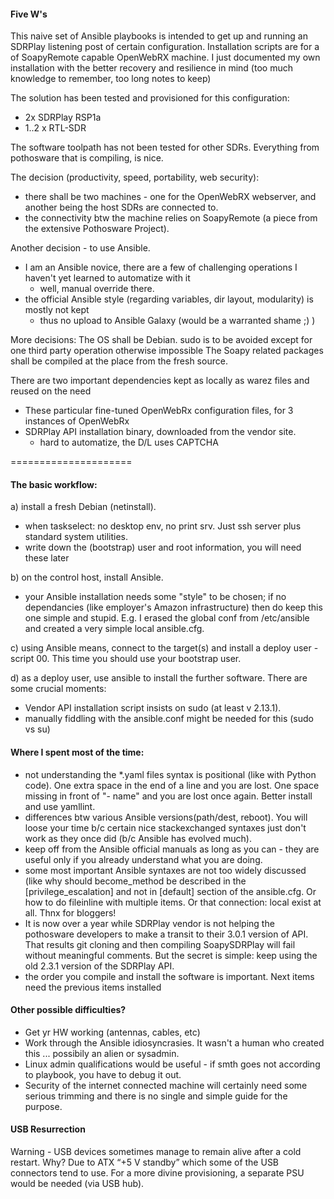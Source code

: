 #### Five W's
This naive set of Ansible playbooks is intended to get up and running an SDRPlay listening post of certain configuration.
Installation scripts are for a of SoapyRemote capable OpenWebRX machine.
I just documented my own installation with the better recovery and resilience in mind (too much knowledge to remember, too long notes to keep)

The solution has been tested and provisioned for this configuration:
  - 2x SDRPlay RSP1a
  - 1..2 x RTL-SDR

The software toolpath has not been tested for other SDRs.
Everything from pothosware that is compiling, is nice.

The decision (productivity, speed, portability, web security):
  - there shall be two machines - one for the OpenWebRX webserver, and another being the host SDRs are connected to.
  - the connectivity btw the machine relies on SoapyRemote (a piece from the extensive Pothosware Project).

Another decision - to use Ansible.
  - I am an Ansible novice, there are a few of challenging operations I haven't yet learned to automatize with it
     + well, manual override there.
  - the official Ansible style (regarding variables, dir layout, modularity) is mostly not kept 
     + thus no upload to Ansible Galaxy (would be a warranted shame ;) )

More decisions:
The OS shall be Debian.
sudo is to be avoided except for one third party operation otherwise impossible
The Soapy related packages shall be compiled at the place from the fresh source.

There are two important dependencies kept as locally as warez files and reused on the need
  - These particular fine-tuned OpenWebRx configuration files, for 3 instances of OpenWebRx
  - SDRPlay API installation binary, downloaded from the vendor site.
     + hard to automatize, the D/L uses CAPTCHA

=====================

#### The basic workflow:

a) install a fresh Debian (netinstall).
  - when taskselect: no desktop env, no print srv. Just ssh server plus standard system utilities.
  - write down the (bootstrap) user and root information, you will need these later

b) on the control host, install Ansible.
  - your Ansible installation needs some "style" to be chosen; if no dependancies (like employer's Amazon infrastructure) then do keep this one simple and stupid. E.g. I erased the global conf from /etc/ansible and created a very simple local ansible.cfg.

c) using Ansible means, connect to the target(s) and install a deploy user - script 00. This time you should use your bootstrap user.

d) as a deploy user, use ansible to install the further software. There are some crucial moments:
  - Vendor API installation script insists on sudo (at least v 2.13.1).
  - manually fiddling with the ansible.conf might be needed for this (sudo vs su)

#### Where I spent most of the time:

  - not understanding the *.yaml files syntax is positional (like with Python code). One extra space in the end of a line and you are lost. One space missing in front of "- name" and you are lost once again. Better install and use yamllint.
  - differences btw various Ansible versions(path/dest, reboot). You will loose your time b/c certain nice stackexchanged syntaxes just don't work as they once did (b/c Ansible has evolved much).
  - keep off from the Ansible official manuals as long as you can - they are useful only if you already understand what you are doing.
  - some most important Ansible syntaxes are not too widely discussed (like why should become_method be described in the [privilege_escalation] and not in [default] section of the ansible.cfg. Or how to do fileinline with multiple items. Or that connection: local exist at all. Thnx for bloggers!
  - It is now over a year while SDRPlay vendor is not helping the pothosware developers to make a transit to their 3.0.1 version of API. That results git cloning and then compiling SoapySDRPlay will fail without meaningful comments. But the secret is simple: keep using the old 2.3.1 version of the SDRPlay API.
  - the order you compile and install the software is important. Next items need the previous items installed

#### Other possible difficulties?

  - Get yr HW working (antennas, cables, etc)
  - Work through the Ansible idiosyncrasies. It wasn't a human who created this ... possibily an alien or sysadmin.
  - Linux admin qualifications would be useful - if smth goes not according to playbook, you have to debug it out.
  - Security of the internet connected machine will certainly need some serious trimming and there is no single and simple guide for the purpose.

#### USB Resurrection

Warning - USB devices sometimes manage to remain alive after a cold restart.
Why? Due to ATX “+5 V standby” which some of the USB connectors tend to use.
For a more divine provisioning, a separate PSU would be needed (via USB hub).
